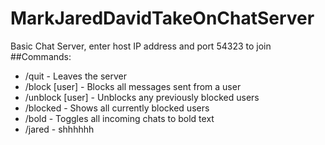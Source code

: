 # MarkJaredDavidTakeOnChatServer
Basic Chat Server, enter host IP address and port 54323 to join
##Commands:
* /quit - Leaves the server
* /block [user] - Blocks all messages sent from a user
* /unblock [user] - Unblocks any previously blocked users
* /blocked - Shows all currently blocked users
* /bold - Toggles all incoming chats to bold text
* /jared - shhhhhh
